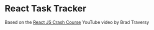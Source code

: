 # React Task Tracker

Based on the [React JS Crash Course](https://www.youtube.com/watch?v=w7ejDZ8SWv8) YouTube video by Brad Traversy
